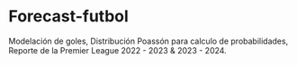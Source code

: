 # Forecast-futbol
Modelación de goles, Distribución Poassón para calculo de probabilidades, Reporte de la Premier League 2022 - 2023 & 2023 - 2024.
